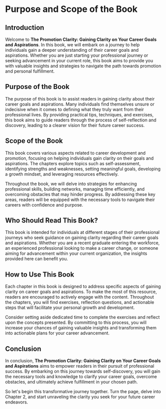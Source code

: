Purpose and Scope of the Book
======================================================

Introduction
------------

Welcome to **The Promotion Clarity: Gaining Clarity on Your Career Goals and Aspirations**. In this book, we will embark on a journey to help individuals gain a deeper understanding of their career goals and aspirations. Whether you are just starting your professional journey or seeking advancement in your current role, this book aims to provide you with valuable insights and strategies to navigate the path towards promotion and personal fulfillment.

Purpose of the Book
-------------------

The purpose of this book is to assist readers in gaining clarity about their career goals and aspirations. Many individuals find themselves unsure or indecisive when it comes to defining what they truly want from their professional lives. By providing practical tips, techniques, and exercises, this book aims to guide readers through the process of self-reflection and discovery, leading to a clearer vision for their future career success.

Scope of the Book
-----------------

This book covers various aspects related to career development and promotion, focusing on helping individuals gain clarity on their goals and aspirations. The chapters explore topics such as self-assessment, identifying strengths and weaknesses, setting meaningful goals, developing a growth mindset, and leveraging resources effectively.

Throughout the book, we will delve into strategies for enhancing professional skills, building networks, managing time efficiently, and overcoming obstacles that may hinder progress. By addressing these key areas, readers will be equipped with the necessary tools to navigate their careers with confidence and purpose.

Who Should Read This Book?
--------------------------

This book is intended for individuals at different stages of their professional journeys who seek guidance on gaining clarity regarding their career goals and aspirations. Whether you are a recent graduate entering the workforce, an experienced professional looking to make a career change, or someone aiming for advancement within your current organization, the insights provided here can benefit you.

How to Use This Book
--------------------

Each chapter in this book is designed to address specific aspects of gaining clarity on career goals and aspirations. To make the most of this resource, readers are encouraged to actively engage with the content. Throughout the chapters, you will find exercises, reflection questions, and actionable steps that will facilitate your personal growth and development.

Consider setting aside dedicated time to complete the exercises and reflect upon the concepts presented. By committing to this process, you will increase your chances of gaining valuable insights and transforming them into actionable plans for your career advancement.

Conclusion
----------

In conclusion, **The Promotion Clarity: Gaining Clarity on Your Career Goals and Aspirations** aims to empower readers in their pursuit of professional success. By embarking on this journey towards self-discovery, you will gain the necessary tools and knowledge to clarify your career goals, overcome obstacles, and ultimately achieve fulfillment in your chosen path.

So let's begin this transformative journey together. Turn the page, delve into Chapter 2, and start unraveling the clarity you seek for your future career endeavors.
